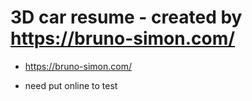 # 3D car resume - created by https://bruno-simon.com/
 
- https://bruno-simon.com/

- need put online to test